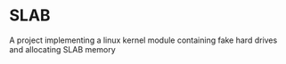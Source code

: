 
# SLAB 

A project implementing a linux kernel module containing fake hard drives and allocating SLAB memory 
